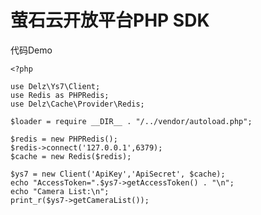 # 萤石云开放平台PHP SDK  

代码Demo

    <?php
    
    use Delz\Ys7\Client;
    use Redis as PHPRedis;
    use Delz\Cache\Provider\Redis;
    
    $loader = require __DIR__ . "/../vendor/autoload.php";
    
    $redis = new PHPRedis();
    $redis->connect('127.0.0.1',6379);
    $cache = new Redis($redis);
    
    $ys7 = new Client('ApiKey','ApiSecret', $cache);
    echo "AccessToken=".$ys7->getAccessToken() . "\n";
    echo "Camera List:\n";
    print_r($ys7->getCameraList());
